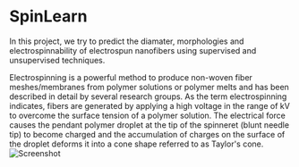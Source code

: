 # SpinLearn

In this project, we try to predict the diamater, morphologies and electrospinnability of electrospun nanofibers using supervised and unsupervised techniques.

Electrospinning is a powerful method to produce non-woven fiber meshes/membranes from polymer solutions or polymer melts and has been described in detail by several research groups. As the term electrospinning indicates, fibers are generated by applying a high voltage in the range of kV to overcome the surface tension of a polymer solution. The electrical force causes the pendant polymer droplet at the tip of the spinneret (blunt needle tip) to become charged and the accumulation of charges on the surface of the droplet deforms it into a cone shape referred to as Taylor's cone. 
![Screenshot](Figure1.tif)
